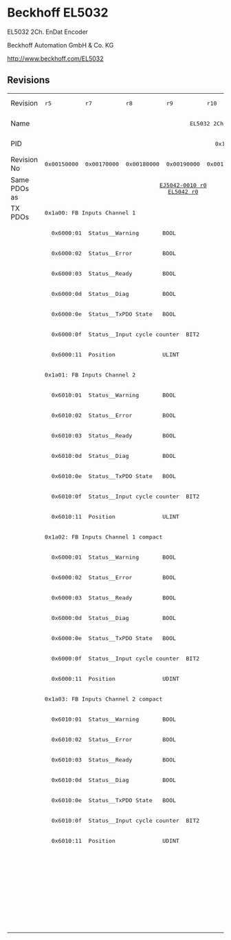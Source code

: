 # Beckhoff EL5032

EL5032 2Ch. EnDat Encoder

Beckhoff Automation GmbH & Co. KG

http://www.beckhoff.com/EL5032

## Revisions
<table>
<tr >
<td>Revision</td>
<td><pre>r5</pre></td>
<td><pre>r7</pre></td>
<td><pre>r8</pre></td>
<td><pre>r9</pre></td>
<td><pre>r10</pre></td>
<td><pre>r11</pre></td>
<td><pre>r12</pre></td>
</tr>
<tr >
<td>Name</td>
<td colspan=7 align="center"><pre>EL5032 2Ch. EnDat Encoder</pre></td>
</tr>
<tr >
<td>PID</td>
<td colspan=7 align="center"><pre>0x13a83052</pre></td>
</tr>
<tr >
<td>Revision No</td>
<td><pre>0x00150000</pre></td>
<td><pre>0x00170000</pre></td>
<td><pre>0x00180000</pre></td>
<td><pre>0x00190000</pre></td>
<td><pre>0x001a0000</pre></td>
<td><pre>0x001b0000</pre></td>
<td><pre>0x001c0000</pre></td>
</tr>
<tr >
<td>Same PDOs as</td>
<td colspan=2 align="center"><pre></pre></td>
<td colspan=3 align="center"><pre><a href="EJ5042-0010">EJ5042-0010 r0</a><br/><a href="EL5042">EL5042 r0</a></pre></td>
<td colspan=2 align="center"><pre></pre></td>
</tr>
<tr class="txpdo pdosection">
<td rowspan=36 valign=top>TX PDOs</td>
<td colspan=7 align="left"><pre>0x1a00: FB Inputs Channel 1</pre></td>
<td></td>
</tr>
<tr class="txpdo">
<td colspan=7 align="left"><pre>  0x6000:01  Status__Warning       BOOL</pre></td>
</tr>
<tr class="txpdo">
<td colspan=7 align="left"><pre>  0x6000:02  Status__Error         BOOL</pre></td>
</tr>
<tr class="txpdo">
<td colspan=7 align="left"><pre>  0x6000:03  Status__Ready         BOOL</pre></td>
</tr>
<tr class="txpdo">
<td colspan=7 align="left"><pre>  0x6000:0d  Status__Diag          BOOL</pre></td>
</tr>
<tr class="txpdo">
<td colspan=7 align="left"><pre>  0x6000:0e  Status__TxPDO State   BOOL</pre></td>
</tr>
<tr class="txpdo">
<td colspan=7 align="left"><pre>  0x6000:0f  Status__Input cycle counter  BIT2</pre></td>
</tr>
<tr class="txpdo">
<td colspan=7 align="left"><pre>  0x6000:11  Position              ULINT</pre></td>
</tr>
<tr class="txpdo pdosection">
<td colspan=7 align="left"><pre>0x1a01: FB Inputs Channel 2</pre></td>
</tr>
<tr class="txpdo">
<td colspan=7 align="left"><pre>  0x6010:01  Status__Warning       BOOL</pre></td>
</tr>
<tr class="txpdo">
<td colspan=7 align="left"><pre>  0x6010:02  Status__Error         BOOL</pre></td>
</tr>
<tr class="txpdo">
<td colspan=7 align="left"><pre>  0x6010:03  Status__Ready         BOOL</pre></td>
</tr>
<tr class="txpdo">
<td colspan=7 align="left"><pre>  0x6010:0d  Status__Diag          BOOL</pre></td>
</tr>
<tr class="txpdo">
<td colspan=7 align="left"><pre>  0x6010:0e  Status__TxPDO State   BOOL</pre></td>
</tr>
<tr class="txpdo">
<td colspan=7 align="left"><pre>  0x6010:0f  Status__Input cycle counter  BIT2</pre></td>
</tr>
<tr class="txpdo">
<td colspan=7 align="left"><pre>  0x6010:11  Position              ULINT</pre></td>
</tr>
<tr class="txpdo pdosection">
<td colspan=7 align="left"><pre>0x1a02: FB Inputs Channel 1 compact</pre></td>
</tr>
<tr class="txpdo">
<td colspan=7 align="left"><pre>  0x6000:01  Status__Warning       BOOL</pre></td>
</tr>
<tr class="txpdo">
<td colspan=7 align="left"><pre>  0x6000:02  Status__Error         BOOL</pre></td>
</tr>
<tr class="txpdo">
<td colspan=7 align="left"><pre>  0x6000:03  Status__Ready         BOOL</pre></td>
</tr>
<tr class="txpdo">
<td colspan=7 align="left"><pre>  0x6000:0d  Status__Diag          BOOL</pre></td>
</tr>
<tr class="txpdo">
<td colspan=7 align="left"><pre>  0x6000:0e  Status__TxPDO State   BOOL</pre></td>
</tr>
<tr class="txpdo">
<td colspan=7 align="left"><pre>  0x6000:0f  Status__Input cycle counter  BIT2</pre></td>
</tr>
<tr class="txpdo">
<td colspan=7 align="left"><pre>  0x6000:11  Position              UDINT</pre></td>
</tr>
<tr class="txpdo pdosection">
<td colspan=7 align="left"><pre>0x1a03: FB Inputs Channel 2 compact</pre></td>
</tr>
<tr class="txpdo">
<td colspan=7 align="left"><pre>  0x6010:01  Status__Warning       BOOL</pre></td>
</tr>
<tr class="txpdo">
<td colspan=7 align="left"><pre>  0x6010:02  Status__Error         BOOL</pre></td>
</tr>
<tr class="txpdo">
<td colspan=7 align="left"><pre>  0x6010:03  Status__Ready         BOOL</pre></td>
</tr>
<tr class="txpdo">
<td colspan=7 align="left"><pre>  0x6010:0d  Status__Diag          BOOL</pre></td>
</tr>
<tr class="txpdo">
<td colspan=7 align="left"><pre>  0x6010:0e  Status__TxPDO State   BOOL</pre></td>
</tr>
<tr class="txpdo">
<td colspan=7 align="left"><pre>  0x6010:0f  Status__Input cycle counter  BIT2</pre></td>
</tr>
<tr class="txpdo">
<td colspan=7 align="left"><pre>  0x6010:11  Position              UDINT</pre></td>
</tr>
<tr class="txpdo pdosection">
<td colspan=6 align="left"></td>
<td><pre>0x1a04: FB Inputs Velocity Channel 1</pre></td>
</tr>
<tr class="txpdo">
<td colspan=6 align="left"></td>
<td><pre>  0x6008:12  Velocity              DINT</pre></td>
</tr>
<tr class="txpdo pdosection">
<td colspan=6 align="left"></td>
<td><pre>0x1a05: FB Inputs Velocity Channel 2</pre></td>
</tr>
<tr class="txpdo">
<td colspan=6 align="left"></td>
<td><pre>  0x6018:12  Velocity              DINT</pre></td>
</tr>
</table>
